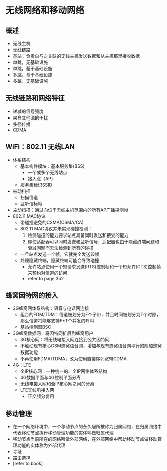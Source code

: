 # 无线网络和移动网络
## 概述
- 无线主机
- 无线链路
- 基站：负责向与之关联的无线主机发送数据和从主机那里接收数据
- 单跳，无基础设施
- 单跳，基于基础设施
- 多跳，基于基础设施
- 多跳，无基础设施
## 无线链路和网络特征
- 递减的信号强度
- 来自其他源的干扰
- 多径传播
- CDMA
## WiFi：802.11 无线LAN
- 体系结构
    - 基本构件模块：基本服务集(BSS)
        - 一个或多个无线站点
        - 接入点（AP）
    - 服务集标识SSID
- 被动扫描
    - 扫描信道
    - 监听信标帧
- 主动扫描：通过向位于无线主机范围内的所有AP广播探测帧
- 802.11 MAC协议
    - 带碰撞避免的CSMA(CSMA/CA)
    - 802.11 MAC协议并未实现碰撞检测：
        1. 检测碰撞的能力要求站点具备同时发送和接受的能力
        1. 即使适配器可以同时发送和监听信号，适配器也由于隐藏终端问题和衰减问题而无法检测到所有的碰撞
    - 一旦站点发送一个帧，它就完全发送该帧
    - 处理隐藏终端，隐藏终端可能会导致碰撞
        - 允许站点使用一个短请求发送(RTS)控制帧和一个短允许(CTS)控制帧来预约对信道的访问
        - refer to page 352
## 蜂窝因特网的接入
- 2G蜂窝网体系结构：语音与电话网连接
    - 组合的FDM/TDM：信道被划分为F个子带，并且时间被划分为T个时隙，那么信道将能够支持F*T个并发的呼叫
    - 基站控制器BSC
- 3G蜂窝数据网：将因特网扩展到蜂窝用户
    - 3G核心网：将无线电接入网连接到公共因特网
    - 不触动现有核心GSM蜂窝语音网，增加与现有蜂窝语音网平行的附加蜂窝数据功能
    - 不再使用FDMA/TDMA，改为使用直接序列宽带CDMA
- 4G：LTE
    - 全IP核心网：一种统一的、全IP网络体系结构
    - 4G数据平面与4G控制平面分离
    - 无线电接入网和全IP核心网之间的分离
    - LTE无线电接入网
        - 正交频分复用
## 移动管理
- 在一个网络环境中，一个移动节点的永久居所被称为归属网络，在归属网络中代表移动节点执行移动管理功能的实体叫做归属代理
- 移动节点当前所在的网络叫做外部网络，在外部网络中帮助移动节点做移动管理功能的实体称为外部代理
- 寻址
- 路由选择
- [refer to book]

    